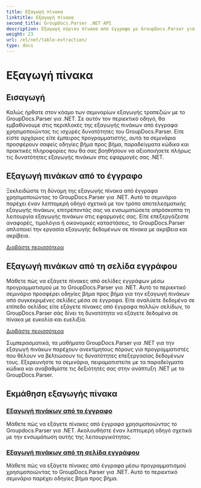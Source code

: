 ```yaml
---
title: Εξαγωγή πίνακα
linktitle: Εξαγωγή πίνακα
second_title: GroupDocs.Parser .NET API
description: Εξαγωγή κύριου πίνακα από έγγραφα με GroupDocs.Parser για .NET. Μάθετε να εξάγετε πίνακες μέσω προγραμματισμού για αποτελεσματική επεξεργασία δεδομένων.
weight: 23
url: /el/net/table-extraction/
type: docs
---
```

# Εξαγωγή πίνακα

## Εισαγωγή

Καλώς ήρθατε στον κόσμο των σεμιναρίων εξαγωγής τραπεζιών με το GroupDocs.Parser για .NET. Σε αυτόν τον περιεκτικό οδηγό, θα εμβαθύνουμε στις περιπλοκές της εξαγωγής πινάκων από έγγραφα χρησιμοποιώντας τις ισχυρές δυνατότητες του GroupDocs.Parser. Είτε είστε αρχάριος είτε έμπειρος προγραμματιστής, αυτά τα σεμινάρια προσφέρουν σαφείς οδηγίες βήμα προς βήμα, παραδείγματα κώδικα και πρακτικές πληροφορίες που θα σας βοηθήσουν να αξιοποιήσετε πλήρως τις δυνατότητες εξαγωγής πινάκων στις εφαρμογές σας .NET.

## Εξαγωγή πινάκων από το έγγραφο
Ξεκλειδώστε τη δύναμη της εξαγωγής πίνακα από έγγραφα χρησιμοποιώντας το GroupDocs.Parser για .NET. Αυτό το σεμινάριο παρέχει έναν λεπτομερή οδηγό σχετικά με τον τρόπο αποτελεσματικής εξαγωγής πινάκων, επιτρέποντάς σας να ενσωματώσετε απρόσκοπτα τη λειτουργία εξαγωγής πινάκων στις εφαρμογές σας. Είτε επεξεργάζεστε αναφορές, τιμολόγια ή οικονομικές καταστάσεις, το GroupDocs.Parser απλοποιεί την εργασία εξαγωγής δεδομένων σε πίνακα με ακρίβεια και ακρίβεια.

[Διαβάστε περισσότερα](./extract-tables-from-document/)

## Εξαγωγή πινάκων από τη σελίδα εγγράφου
Μάθετε πώς να εξάγετε πίνακες από σελίδες εγγράφων μέσω προγραμματισμού με το GroupDocs.Parser για .NET. Αυτό το περιεκτικό σεμινάριο προσφέρει οδηγίες βήμα προς βήμα για την εξαγωγή πινάκων από συγκεκριμένες σελίδες μέσα σε έγγραφα. Είτε αναλύετε δεδομένα σε επίπεδο σελίδας είτε εξάγετε πίνακες από έγγραφα πολλών σελίδων, το GroupDocs.Parser σάς δίνει τη δυνατότητα να εξάγετε δεδομένα σε πίνακα με ευκολία και ευελιξία.

[Διαβάστε περισσότερα](./extract-tables-from-document-page/)

Συμπερασματικά, τα μαθήματα GroupDocs.Parser για .NET για την εξαγωγή πινάκων παρέχουν ανεκτίμητους πόρους για προγραμματιστές που θέλουν να βελτιώσουν τις δυνατότητες επεξεργασίας δεδομένων τους. Εξερευνήστε τα σεμινάρια, πειραματιστείτε με τα παραδείγματα κώδικα και αναβαθμίστε τις δεξιότητές σας στην ανάπτυξη .NET με το GroupDocs.Parser.
## Εκμάθηση εξαγωγής πίνακα
### [Εξαγωγή πινάκων από το έγγραφο](./extract-tables-from-document/)
Μάθετε πώς να εξάγετε πίνακες από έγγραφα χρησιμοποιώντας το Groupdocs.Parser για .NET. Ακολουθήστε έναν λεπτομερή οδηγό σχετικά με την ενσωμάτωση αυτής της λειτουργικότητας.
### [Εξαγωγή πινάκων από τη σελίδα εγγράφου](./extract-tables-from-document-page/)
Μάθετε πώς να εξάγετε πίνακες από έγγραφα μέσω προγραμματισμού χρησιμοποιώντας το GroupDocs.Parser για .NET. Αυτό το περιεκτικό σεμινάριο παρέχει οδηγίες βήμα προς βήμα.